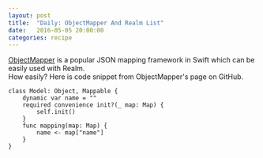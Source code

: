 ```yaml
---
layout: post
title:  "Daily: ObjectMapper And Realm List"
date:   2016-05-05 20:00:00
categories: recipe
---
```

[ObjectMapper](https://github.com/Hearst-DD/ObjectMapper) is a popular JSON mapping framework in Swift which can be easily used with Realm.  
How easily? Here is code snippet from ObjectMapper's page on GitHub.
   
    class Model: Object, Mappable {
        dynamic var name = ""
        required convenience init?(_ map: Map) {
            self.init()
        }
        func mapping(map: Map) {
            name <- map["name"]
        }
    }


